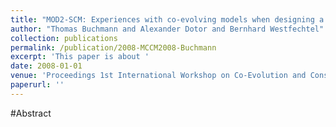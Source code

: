 ```yaml
---
title: "MOD2-SCM: Experiences with co-evolving models when designing a modular SCM system"
author: "Thomas Buchmann and Alexander Dotor and Bernhard Westfechtel"
collection: publications
permalink: /publication/2008-MCCM2008-Buchmann
excerpt: 'This paper is about '
date: 2008-01-01
venue: 'Proceedings 1st International Workshop on Co-Evolution and Consistency Management (MCCM 2008)'
paperurl: ''
---
```


#Abstract
